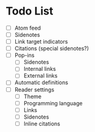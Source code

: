 # Todo List

- [ ] Atom feed
- [ ] Sidenotes
- [ ] Link target indicators
- [ ] Citations (special sidenotes?)
- [ ] Pop-ins
  - [ ] Sidenotes
  - [ ] Internal links
  - [ ] External links
- [ ] Automatic definitions
- [ ] Reader settings
  - [ ] Theme
  - [ ] Programming language
  - [ ] Links
  - [ ] Sidenotes
  - [ ] Inline citations
